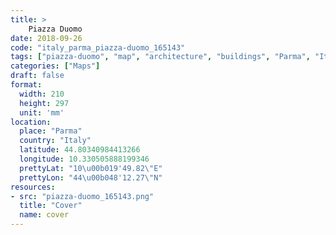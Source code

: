 ```yaml
---
title: > 
    Piazza Duomo
date: 2018-09-26
code: "italy_parma_piazza-duomo_165143"
tags: ["piazza-duomo", "map", "architecture", "buildings", "Parma", "Italy"]
categories: ["Maps"]
draft: false
format:
  width: 210
  height: 297
  unit: 'mm'
location:
  place: "Parma"
  country: "Italy"
  latitude: 44.80340984413266
  longitude: 10.330505888199346
  prettyLat: "10\u00b019'49.82\"E"
  prettyLon: "44\u00b048'12.27\"N"
resources:
- src: "piazza-duomo_165143.png"
  title: "Cover"
  name: cover
---
```


